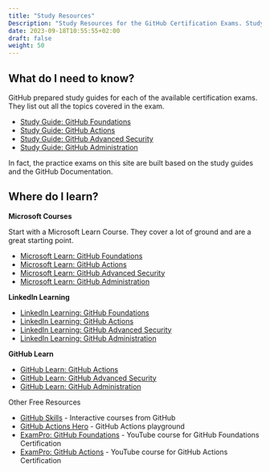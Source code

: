 ```yaml
---
title: "Study Resources"
Description: "Study Resources for the GitHub Certification Exams. Study guides, courses, and more."
date: 2023-09-18T10:55:55+02:00
draft: false
weight: 50
---
```



## What do I need to know?

GitHub prepared study guides for each of the available certification exams. They list out all the topics covered in the exam. 

- [Study Guide: GitHub Foundations](https://assets.ctfassets.net/wfutmusr1t3h/1kmMx7AwI4qH8yIZgOmQlP/79e6ff1dfdee589d84a24dd763b1eef7/github-foundations-exam-study-guide__1_.pdf)
- [Study Guide: GitHub Actions](https://assets.ctfassets.net/wfutmusr1t3h/2mMJ6nECbUAdiQMTObbPw6/67cfbffa68fed774a1d280c6c1346635/github-actions-exam-preparation-study-guide__3_.pdf)
- [Study Guide: GitHub Advanced Security](https://assets.ctfassets.net/wfutmusr1t3h/4WQrNeENScZlISZKdknVbK/4c5d4a2174291da207efb57aa814899d/github-advanced-security-exam-preparation-study-guide__3_.pdf)
- [Study Guide: GitHub Administration](https://assets.ctfassets.net/wfutmusr1t3h/5zTfUfFWQknwoUVA1SAw0o/16e2f7904ae2f5cdeb7d91ad32d4547e/github-administration-exam-preparation-study-guide__2_.pdf)

In fact, the practice exams on this site are built based on the study guides and the GitHub Documentation.


## Where do I learn?


**Microsoft Courses**

Start with a Microsoft Learn Course. They cover a lot of ground and are a great starting point.

- [Microsoft Learn: GitHub Foundations](https://learn.microsoft.com/en-us/collections/o1njfe825p602p)
- [Microsoft Learn: GitHub Actions](https://learn.microsoft.com/en-us/collections/n5p4a5z7keznp5)
- [Microsoft Learn: GitHub Advanced Security](https://learn.microsoft.com/en-us/collections/rqymc6yw8q5rey)
- [Microsoft Learn: GitHub Administration](https://learn.microsoft.com/en-us/collections/mom7u1gzjdxw03)

**LinkedIn Learning**

- [LinkedIn Learning: GitHub Foundations](https://www.linkedin.com/learning/paths/prepare-for-the-github-foundations-certification)
- [LinkedIn Learning: GitHub Actions](https://www.linkedin.com/learning/cert-prep-github-actions-by-microsoft-press)
- [LinkedIn Learning: GitHub Advanced Security](https://www.linkedin.com/learning/github-advanced-security-ghas/github-advanced-security)
- [LinkedIn Learning: GitHub Administration](https://www.linkedin.com/learning/paths/prepare-for-the-github-administration-certification)

**GitHub Learn**

- [GitHub Learn: GitHub Actions](https://resources.github.com/learn/pathways/automation/)
- [GitHub Learn: GitHub Advanced Security](https://resources.github.com/learn/pathways/security/)
- [GitHub Learn: GitHub Administration](https://resources.github.com/learn/pathways/administration-governance/)

Other Free Resources
- [GitHub Skills](https://skills.github.com/) - Interactive courses from GitHub
- [GitHub Actions Hero](https://github-actions-hero.vercel.app/) - GitHub Actions playground
- [ExamPro: GitHub Foundations](https://www.youtube.com/playlist?list=PLBfufR7vyJJ4uRXqarjPKqxYq4_Pexj1V) - YouTube course for GitHub Foundations Certification
- [ExamPro: GitHub Actions](https://www.youtube.com/playlist?list=PLBfufR7vyJJ5cW6kvAqxHyjLJ1MX3H4rX) - YouTube course for GitHub Actions Certification
